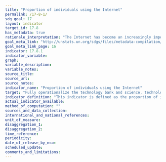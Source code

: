 ```yaml
---
title: "Proportion of individuals using the Internet"
permalink: /17-8-1/
sdg_goal: 17
layout: indicator
target_id: 17.8
has_metadata: true
rationale_interpretation: "The Internet has become an increasingly important tool to access public information, which is a relevant means to protect fundamental freedoms. The number of Internet users has increased substantially over the last decade and access to the Internet has changed the way people live, communicate, work and do business. Internet uptake is a key indicator tracked by policy makers and others to measure the development of the information society and the growth of Internet content ' including user-generated content ' provides access to increasing amounts of information and services. \nDespite growth in networks, services and applications, information and communication technology (ICT) access and use is still far from equally distributed, and many people cannot yet benefit from the potential of the Internet. This indicator highlights the importance of Internet use as a development enabler and helps to measure the digital divide, which, if not properly addressed, will aggravate inequalities in all development domains. Classificatory variables for individuals using the Internet ' such as age, sex, education level or labour force status ' can help identify digital divides in individuals using the Internet. This information can contribute to the design of targeted policies to overcome those divides. \nThe proportion of individuals using the Internet is an established indicator and also one of the three ICT-related Millennium Development Goal (MDG) indicators (for Target 8F). It is part of the Partnership on Measuring ICT for Development's Core List of Indicators, which has been endorsed by the UN Statistical Commission (last time in 2014). It is also included in the ITU ICT Development Index, and thus considered a key metric for international comparisons of ICT developments."
goal_meta_link: "http://unstats.un.org/sdgs/files/metadata-compilation/Metadata-Goal-17.pdf"
goal_meta_link_page: 16
indicator: 17.8.1
indicator_variable: 
graph: 
variable_description: 
variable_notes: 
source_title: 
source_url: 
source_notes: 
indicator_name: "Proportion of individuals using the Internet"
target: "Fully operationalize the technology bank and science, technology and innovation capacity-building mechanism for least developed countries by 2017 and enhance the use of enabling technology, in particular information and communications technology."
indicator_definition: "This indicator is defined as the proportion of individuals who used the Internet from any location in the last three months. The Internet is a worldwide public computer network. It provides access to a number of communication services including the World Wide Web and carries e-mail, news, entertainment and data files, irrespective of the device used (not assumed to be only via a computer _ it may also be by mobile telephone, tablet, PDA, games machine, digital TV etc.). Access can be via a fixed or mobile network. \nFor countries that collect data on this indicator through an official survey, this indicator is calculated by dividing the total number of in-scope individuals using the Internet (from any location) in the last 3 months by the total number of in-scope individuals. For countries that have not carried out an official survey, data are estimated (by ITU) based on the number of Internet subscriptions and other socioeconomic indicators such as for example GNI per capita, and on the time series data of the indicator."
actual_indicator_available: 
method_of_computation: ""
sources_and_data_collection: 
international_and_national_references: 
unit_of_measure: 
disaggregation_1: 
disaggregation_2: 
time_reference: 
periodicity: 
date_of_release_by_nso: 
scheduled_update: 
comments_and_limitations: 
---
```


